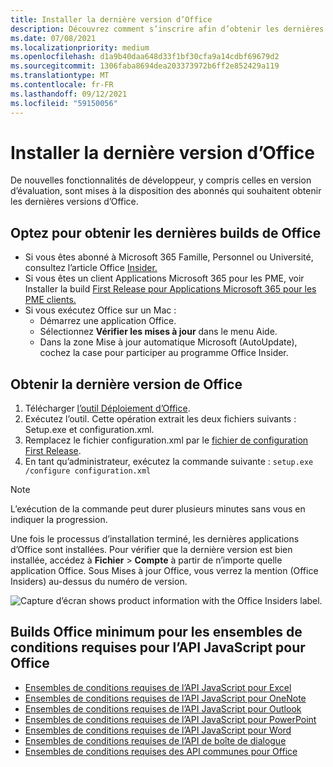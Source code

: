 ```yaml
---
title: Installer la dernière version d’Office
description: Découvrez comment s’inscrire afin d’obtenir les dernières versions d’Office.
ms.date: 07/08/2021
ms.localizationpriority: medium
ms.openlocfilehash: d1a9b40daa648d33f1bf30cfa9a14cdbf69679d2
ms.sourcegitcommit: 1306faba8694dea203373972b6ff2e852429a119
ms.translationtype: MT
ms.contentlocale: fr-FR
ms.lasthandoff: 09/12/2021
ms.locfileid: "59150056"
---
```

# <a name="install-the-latest-version-of-office"></a>Installer la dernière version d’Office

De nouvelles fonctionnalités de développeur, y compris celles en version d’évaluation, sont mises à la disposition des abonnés qui souhaitent obtenir les dernières versions d’Office.

## <a name="opt-in-to-getting-the-latest-builds-of-office"></a>Optez pour obtenir les dernières builds de Office

- Si vous êtes abonné à Microsoft 365 Famille, Personnel ou Université, consultez l’article Office [Insider.](https://insider.office.com)
- Si vous êtes un client Applications Microsoft 365 pour les PME, voir Installer la build [First Release pour Applications Microsoft 365 pour les PME clients.](https://support.office.com/article/4dd8ba40-73c0-4468-b778-c7b744d03ead)
- Si vous exécutez Office sur un Mac :
  - Démarrez une application Office.
  - Sélectionnez **Vérifier les mises à jour** dans le menu Aide.
  - Dans la zone Mise à jour automatique Microsoft (AutoUpdate), cochez la case pour participer au programme Office Insider.

## <a name="get-the-latest-build-of-office"></a>Obtenir la dernière version de Office

1. Télécharger [l’outil Déploiement d’Office](https://www.microsoft.com/download/details.aspx?id=49117).
2. Exécutez l’outil. Cette opération extrait les deux fichiers suivants : Setup.exe et configuration.xml.
3. Remplacez le fichier configuration.xml par le [fichier de configuration First Release](https://raw.githubusercontent.com/OfficeDev/Office-Add-in-Commands-Samples/master/Tools/FirstReleaseConfig/configuration.xml).
4. En tant qu’administrateur, exécutez la commande suivante : `setup.exe /configure configuration.xml`

> [!NOTE]
> L’exécution de la commande peut durer plusieurs minutes sans vous en indiquer la progression.

Une fois le processus d’installation terminé, les dernières applications d’Office sont installées. Pour vérifier que la dernière version est bien installée, accédez à **Fichier** > **Compte** à partir de n’importe quelle application Office. Sous Mises à jour Office, vous verrez la mention (Office Insiders) au-dessus du numéro de version.

![Capture d’écran shows product information with the Office Insiders label.](../images/office-insiders-label.png)

## <a name="minimum-office-builds-for-office-javascript-api-requirement-sets"></a>Builds Office minimum pour les ensembles de conditions requises pour l’API JavaScript pour Office

- [Ensembles de conditions requises de l’API JavaScript pour Excel](../reference/requirement-sets/excel-api-requirement-sets.md)
- [Ensembles de conditions requises de l’API JavaScript pour OneNote](../reference/requirement-sets/onenote-api-requirement-sets.md)
- [Ensembles de conditions requises de l’API JavaScript pour Outlook](../reference/requirement-sets/outlook-api-requirement-sets.md)
- [Ensembles de conditions requises de l’API JavaScript pour PowerPoint](../reference/requirement-sets/powerpoint-api-requirement-sets.md)
- [Ensembles de conditions requises de l’API JavaScript pour Word](../reference/requirement-sets/word-api-requirement-sets.md)
- [Ensembles de conditions requises de l’API de boîte de dialogue](../reference/requirement-sets/dialog-api-requirement-sets.md)
- [Ensembles de conditions requises des API communes pour Office](../reference/requirement-sets/office-add-in-requirement-sets.md)
